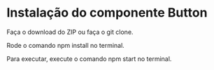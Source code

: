 # Instalação do componente Button

Faça o download do ZIP ou faça o git clone.

Rode o comando npm install no terminal.

Para executar, execute o comando npm start no terminal.
